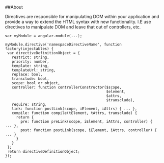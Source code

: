 ##About 

Directives are responsible for manipulating DOM within your application and provide a way to extend the HTML syntax with 
new functionality. I.E use directives to manipulate DOM and leave that out of controllers, etc.


    var myModule = angular.module(...);

    myModule.directive('namespaceDirectiveName', function factory(injectables) {
     var directiveDefinitionObject = {
       restrict: string,
       priority: number,
       template: string,
       templateUrl: string,
       replace: bool,
       transclude: bool,
       scope: bool or object,
       controller: function controllerConstructor($scope,
                                                  $element,
                                                  $attrs,
                                                  $transclude),
       require: string,
       link: function postLink(scope, iElement, iAttrs) { ... },
       compile: function compile(tElement, tAttrs, transclude) {
         return {
           pre: function preLink(scope, iElement, iAttrs, controller) { ... },
           post: function postLink(scope, iElement, iAttrs, controller) { ... }
         }
       }
     };
     return directiveDefinitionObject;
    });


